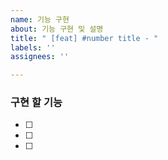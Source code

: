```yaml
---
name: 기능 구현
about: 기능 구현 및 설명
title: " [feat] #number title - "
labels: ''
assignees: ''

---
```


### 구현 할 기능
- [ ] 
- [ ] 
- [ ]
